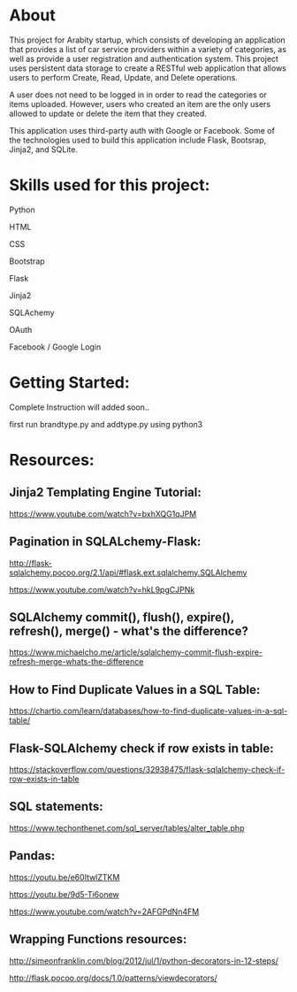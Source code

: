 # About
This project for Arabity startup, which consists of developing an application that provides a list of car service providers within a variety of categories, as well as provide a user registration and authentication system. This project uses persistent data storage to create a RESTful web application that allows users to perform Create, Read, Update, and Delete operations.

A user does not need to be logged in in order to read the categories or items uploaded. However, users who created an item are the only users allowed to update or delete the item that they created.

This application uses third-party auth with Google or Facebook. Some of the technologies used to build this application include Flask, Bootsrap, Jinja2, and SQLite.

# Skills used for this project:

Python

HTML

CSS

Bootstrap

Flask

Jinja2

SQLAchemy

OAuth

Facebook / Google Login

# Getting Started:

Complete Instruction will added soon..

first run brandtype.py and addtype.py using python3


# Resources:

## Jinja2 Templating Engine Tutorial:

https://www.youtube.com/watch?v=bxhXQG1qJPM

## Pagination in SQLALchemy-Flask:

http://flask-sqlalchemy.pocoo.org/2.1/api/#flask.ext.sqlalchemy.SQLAlchemy

https://www.youtube.com/watch?v=hkL9pgCJPNk


## SQLAlchemy commit(), flush(), expire(), refresh(), merge() - what's the difference?

https://www.michaelcho.me/article/sqlalchemy-commit-flush-expire-refresh-merge-whats-the-difference

## How to Find Duplicate Values in a SQL Table:

https://chartio.com/learn/databases/how-to-find-duplicate-values-in-a-sql-table/

## Flask-SQLAlchemy check if row exists in table:

https://stackoverflow.com/questions/32938475/flask-sqlalchemy-check-if-row-exists-in-table

## SQL statements:

https://www.techonthenet.com/sql_server/tables/alter_table.php

## Pandas:

https://youtu.be/e60ItwlZTKM

https://youtu.be/9d5-Ti6onew

https://www.youtube.com/watch?v=2AFGPdNn4FM

## Wrapping Functions resources:

http://simeonfranklin.com/blog/2012/jul/1/python-decorators-in-12-steps/

http://flask.pocoo.org/docs/1.0/patterns/viewdecorators/
